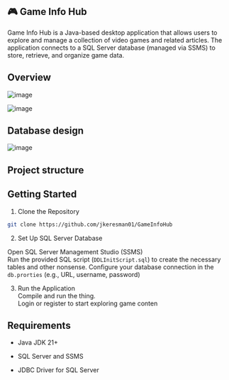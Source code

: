 ## 🎮 Game Info Hub ##

Game Info Hub is a Java-based desktop application that allows users to explore and manage a collection of video games and related articles. The application connects to a SQL Server database (managed via SSMS) to store, retrieve, and organize game data.

## Overview ##
![image](https://github.com/user-attachments/assets/024153c3-dae1-49cf-bfbe-7dd0ba3a36b6)


![image](https://github.com/user-attachments/assets/0f929eaa-c79b-4daa-9e01-a9cf0f1cd05d)


## Database design ## 

![image](https://github.com/user-attachments/assets/5ed2ca26-7698-475b-8978-0e8522662f04)


## Project structure

## Getting Started

1. Clone the Repository

```bash
git clone https://github.com/jkeresman01/GameInfoHub
```

2. Set Up SQL Server Database  

Open SQL Server Management Studio (SSMS)  
Run the provided SQL script (`DDLInitScript.sql`) to create the necessary tables and other nonsense. 
Configure your database connection in the  `db.prorties` (e.g., URL, username, password)

3. Run the Application  
Compile and run the thing.  
Login or register to start exploring game conten

## Requirements ##

 - Java JDK 21+

 - SQL Server and SSMS

- JDBC Driver for SQL Server

